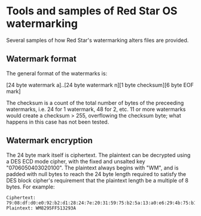 # Tools and samples of Red Star OS watermarking

Several samples of how Red Star's watermarking alters files are provided.

## Watermark format

The general format of the watermarks is:

[24 byte watermark a]..[24 byte watermark n][1 byte checksum][6 byte EOF mark]

The checksum is a count of the total number of bytes of the preceeding watermarks, i.e. 24 for 1 watermark, 48 for 2, etc. 11 or more watermarks would create a checksum > 255, overflowing the checksum byte; what happens in this case has not been tested.

## Watermark encryption

The 24 byte mark itself is ciphertext. The plaintext can be decrypted using a DES ECD mode cipher, with the fixed and unsalted key "0706050403020100". The plaintext always begins with "WM", and is padded with null bytes to reach the 24 byte length required to satisfy the DES block cipher's requirement that the plaintext length be a multiple of 8 bytes. For example:

	Ciphertext: 79:08:df:d0:e0:92:b2:d1:28:24:7e:20:31:59:75:b2:5a:13:a0:e6:29:4b:75:b1
	Plaintext: WM8295FF513293A

